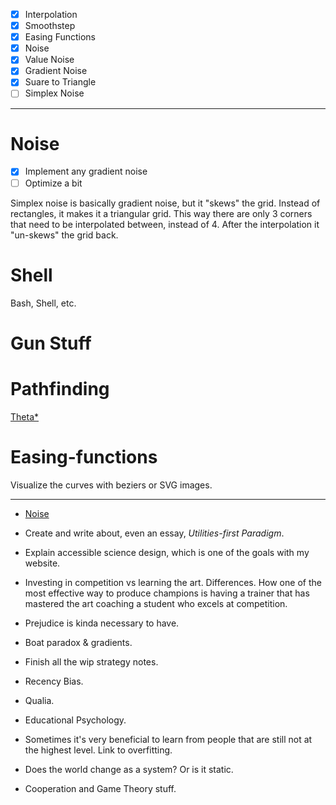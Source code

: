 - [x] Interpolation
- [x] Smoothstep
- [x] Easing Functions
- [x] Noise
- [x] Value Noise
- [x] Gradient Noise
- [x] Suare to Triangle
- [ ] Simplex Noise

---

# Noise

- [x] Implement any gradient noise
- [ ] Optimize a bit

Simplex noise is basically gradient noise, but it "skews" the grid. Instead of rectangles, it makes it a triangular grid. This way there are only 3 corners that need to be interpolated between, instead of 4. After the interpolation it "un-skews" the grid back.

# Shell

Bash, Shell, etc.

# Gun Stuff

# Pathfinding

[Theta\*](https://en.wikipedia.org/wiki/Theta*)

# Easing-functions

Visualize the curves with beziers or SVG images.

---

- [Noise](https://www.youtube.com/watch?v=ZsEnnB2wrbI)

- Create and write about, even an essay, _Utilities-first Paradigm_.

- Explain accessible science design, which is one of the goals with my website.

- Investing in competition vs learning the art. Differences. How one of the most effective way to produce champions is having a trainer that has mastered the art coaching a student who excels at competition.

- Prejudice is kinda necessary to have.

- Boat paradox & gradients.

- Finish all the wip strategy notes.

- Recency Bias.

- Qualia.

- Educational Psychology.

- Sometimes it's very beneficial to learn from people that
  are still not at the highest level. Link to overfitting.

- Does the world change as a system? Or is it static.

- Cooperation and Game Theory stuff.
